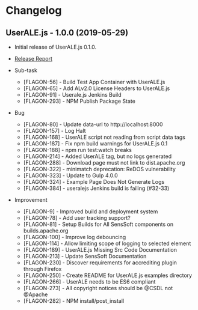 Changelog
=========

UserALE.js - 1.0.0 (2019-05-29)
-------------------------------
* Initial release of UserALE.js 0.1.0.
* [Release Report](https://issues.apache.org/jira/secure/ReleaseNote.jspa?projectId=12320621&version=12341550)
* Sub-task
    * [FLAGON-56] - Build Test App Container with UserALE.js
    * [FLAGON-65] - Add ALv2.0 License Headers to UserALE.js
    * [FLAGON-91] - Userale.js Jenkins Build
    * [FLAGON-293] - NPM Publish Package State


* Bug
    * [FLAGON-80] - Update data-url to http://localhost:8000
    * [FLAGON-157] - Log Halt
    * [FLAGON-168] - UserALE script not reading from script data tags
    * [FLAGON-187] - Fix npm build warnings for UserALE.js 0.1
    * [FLAGON-188] - npm run test:watch breaks
    * [FLAGON-214] - Added UserALE tag, but no logs generated
    * [FLAGON-288] - Download page must not link to dist.apache.org
    * [FLAGON-322] - minimatch deprecation: ReDOS vulnerability
    * [FLAGON-323] - Update to Gulp 4.0.0
    * [FLAGON-324] - Example Page Does Not Generate Logs
    * [FLAGON-384] - useralejs Jenkins build is failing (#32-33)




* Improvement
    * [FLAGON-9] - Improved build and deployment system
    * [FLAGON-78] - Add user tracking support?
    * [FLAGON-81] - Setup Builds for All SensSoft components on builds.apache.org
    * [FLAGON-100] - Improve log debouncing
    * [FLAGON-114] - Allow limiting scope of logging to selected element
    * [FLAGON-189] - UserALE.js Missing Src Code Documentation
    * [FLAGON-213] - Update SensSoft Documentation
    * [FLAGON-230] - Discover requirements for accrediting plugin through Firefox
    * [FLAGON-250] - Create README for UserALE.js examples directory
    * [FLAGON-266] - UserALE needs to be ES6 compliant
    * [FLAGON-273] - All copyright notices should be @CSDL not @Apache
    * [FLAGON-282] - NPM install/post_install